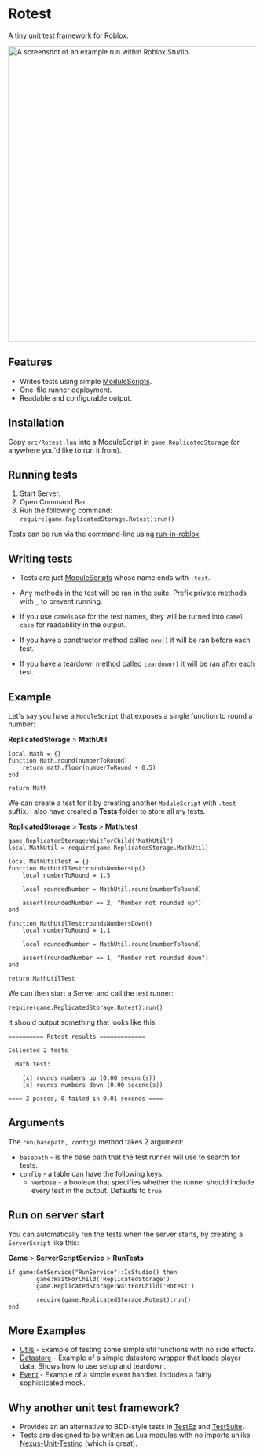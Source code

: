 # Rotest

A tiny unit test framework for Roblox.

<img
    src="https://user-images.githubusercontent.com/1080552/115104581-ca23f200-9f9c-11eb-91c5-eeffa549f4fc.png"
    alt="A screenshot of an example run within Roblox Studio."
    width="600">

## Features

* Writes tests using simple [ModuleScripts](https://developer.roblox.com/en-us/api-reference/class/ModuleScript).
* One-file runner deployment.
* Readable and configurable output.

## Installation

Copy `src/Rotest.lua` into a ModuleScript in `game.ReplicatedStorage` (or anywhere you'd like to run it from).

## Running tests

1. Start Server.
2. Open Command Bar.
3. Run the following command: ```require(game.ReplicatedStorage.Rotest):run()```

Tests can be run via the command-line using [run-in-roblox](https://github.com/rojo-rbx/run-in-roblox).

## Writing tests

* Tests are just [ModuleScripts](https://developer.roblox.com/en-us/api-reference/class/ModuleScript) whose name ends with `.test`.

* Any methods in the test will be ran in the suite. Prefix private methods with ` _ ` to prevent running.

* If you use `camelCase` for the test names, they will be turned into `camel case` for readability in the output.

* If you have a constructor method called `new()` it will be ran before each test.

* If you have a teardown method called `teardown()` it will be ran after each test.

## Example

Let's say you have a `ModuleScript` that exposes a single function to round a number:

**ReplicatedStorage** > **MathUtil**

```
local Math = {}
function Math.round(numberToRound)
    return math.floor(numberToRound + 0.5)
end

return Math
```

We can create a test for it by creating another `ModuleScript` with  `.test` suffix. I also have created a **Tests** folder to store all my tests.

**ReplicatedStorage** > **Tests** > **Math.test**

```
game.ReplicatedStorage:WaitForChild('MathUtil')
local MathUtil = require(game.ReplicatedStorage.MathUtil)

local MathUtilTest = {}
function MathUtilTest:roundsNumbersUp()
	local numberToRound = 1.5

	local roundedNumber = MathUtil.round(numberToRound)

	assert(roundedNumber == 2, "Number not rounded up")
end

function MathUtilTest:roundsNumbersDown()
	local numberToRound = 1.1

	local roundedNumber = MathUtil.round(numberToRound)

	assert(roundedNumber == 1, "Number not rounded down")
end

return MathUtilTest
```

We can then start a Server and call the test runner:

`require(game.ReplicatedStorage.Rotest):run()`

It should output something that looks like this:

```
========== Rotest results =============

Collected 2 tests

  Math test:

    [x] rounds numbers up (0.00 second(s))
    [x] rounds numbers down (0.00 second(s))

==== 2 passed, 0 failed in 0.01 seconds ====
```

## Arguments

The `run(basepath, config)` method takes 2 argument:

* `basepath` - is the base path that the test runner will use to search for tests.
* `config` - a table can have the following keys:
  * `verbose` - a boolean that specifies whether the runner should include every test in the output. Defaults to `true`

## Run on server start

You can automatically run the tests when the server starts, by creating a `ServerScript` like this:

**Game** > **ServerScriptService** > **RunTests**
```
if game:GetService("RunService"):IsStudio() then
        game:WaitForChild('ReplicatedStorage')
        game.ReplicatedStorage:WaitForChild('Rotest')

        require(game.ReplicatedStorage.Rotest):run()
end
```

## More Examples

* [Utils](./examples/Utils) - Example of testing some simple util functions with no side effects.
* [Datastore](./examples/Datastore) - Example of a simple datastore wrapper that loads player data. Shows how to use setup and teardown.
* [Event](./examples/Event) - Example of a simple event handler. Includes a fairly sophisticated mock.

## Why another unit test framework?

* Provides an an alternative to BDD-style tests in [TestEz](https://github.com/Roblox/testez) and [TestSuite](https://devforum.roblox.com/t/testsuite-description/278580).
* Tests are designed to be written as Lua modules with no imports unlike [Nexus-Unit-Testing](https://github.com/TheNexusAvenger/Nexus-Unit-Testing) (which is great).
